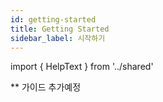 ```yaml
---
id: getting-started
title: Getting Started
sidebar_label: 시작하기
---
```


import { HelpText } from '../shared'

<HelpText>** 가이드 추가예정</HelpText>
